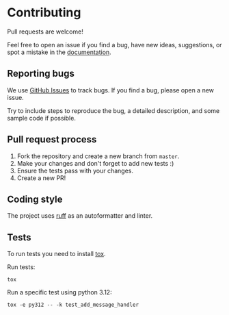 # Contributing

Pull requests are welcome!

Feel free to open an issue if you find a bug, have new ideas, suggestions, 
or spot a mistake in the [documentation](https://python-telegram.readthedocs.io/en/latest/).

## Reporting bugs

We use [GitHub
Issues](https://github.com/alexander-akhmetov/python-telegram/issues) to track
bugs. If you find a bug, please open a new issue.

Try to include steps to reproduce the bug, a detailed description, and some sample code if possible.

## Pull request process

1. Fork the repository and create a new branch from `master`.
2. Make your changes and don't forget to add new tests :)
3. Ensure the tests pass with your changes.
4. Create a new PR!

## Coding style

The project uses [ruff](https://docs.astral.sh/ruff/) as an autoformatter and linter.

## Tests

To run tests you need to install [tox](https://tox.readthedocs.io/en/latest/).

Run tests:

```shell
tox
```

Run a specific test using python 3.12:

```shell
tox -e py312 -- -k test_add_message_handler
```
